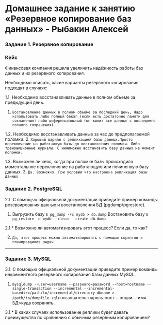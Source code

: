 # Домашнее задание к занятию «Резервное копирование баз данных» - Рыбакин Алексей

### Задание 1. Резервное копирование

### Кейс
Финансовая компания решила увеличить надёжность работы баз данных и их резервного копирования. 

Необходимо описать, какие варианты резервного копирования подходят в случаях: 

1.1. Необходимо восстанавливать данные в полном объёме за предыдущий день.
1. `Востановление данных в полном объёме за последний день, Надо использовать либо полный бекап (если есть достаточно памяти для сохнанения) либо деференциальный (он копит все данные с последнего полного сохранения)`

1.2. Необходимо восстанавливать данные за час до предполагаемой поломки.
2. `Хороший вариан с репликацией базы данных.Просто переключение на работающую базы до востановления поломки. Либо транзакционные журналы. С нимиможно востановить базу данных на момент поломки.`

1.3. Возможен ли кейс, когда при поломке базы происходило моментальное переключение на работающую или починенную базу данных.
3. `Да. Возможно. При условии что настроена репликация базы данных`

### Задание 2. PostgreSQL

2.1. С помощью официальной документации приведите пример команды резервирования данных и восстановления БД (pgdump/pgrestore).

1. Выгрузить базу `$ pg_dump -Fc mydb > db.dump` 
Востановить базу `$ pg_restore -d mydb --clean --create db.dump`

2.1.* Возможно ли автоматизировать этот процесс? Если да, то как?

2. `Да, этот процесс можно автоматизировать с помощью скриптов и планировщиков задач`

---

### Задание 3. MySQL

3.1. С помощью официальной документации приведите пример команды инкрементного резервного копирования базы данных MySQL. 
1. `mysqldump --user=username --password=password --host=hostname --single-transaction --incremental --incremental-basedir=/path/to/incremental/directory dbname > /path/to/dumpfile.sql`пользователь-пароль-хост-...опции...-имя БД>куда сохранять.

3.1.* В каких случаях использование реплики будет давать преимущество по сравнению с обычным резервным копированием?
